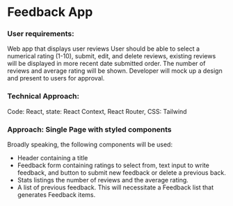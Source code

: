 # Feedback App

### User requirements:

Web app that displays user reviews
    User should be able to select a numerical rating (1-10), submit, edit, and delete
    reviews, existing reviews will be displayed in more
    recent date submitted order. The number of reviews and
    average rating will be shown. Developer will mock up a design and present to users for approval.
    
### Technical Approach:  

Code:  React, state: React Context, React Router, CSS: Tailwind

### Approach:  Single Page with styled components

Broadly speaking, the following components will be used:
* Header containing a title
* Feedback form containing ratings to select from, text input to write feedback, and button to submit new feedback or delete a previous back.
* Stats listings the number of reviews and the average rating.
* A list of previous feedback. This will necessitate a Feedback list that generates Feedback items.
